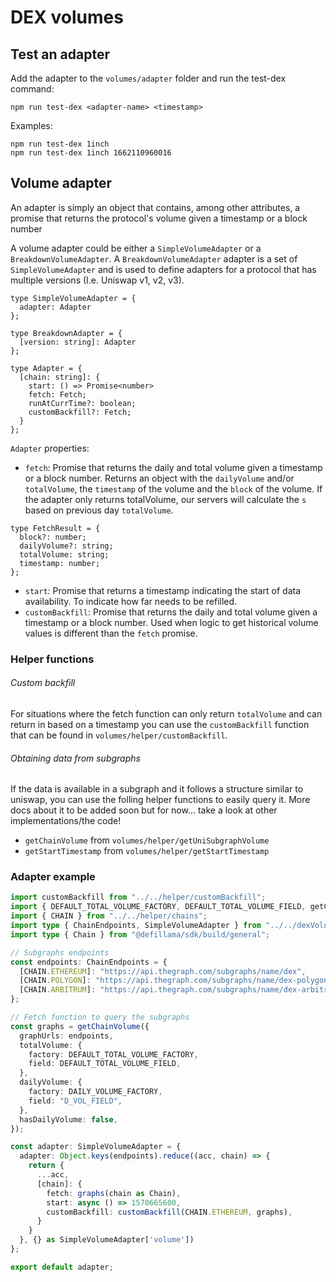# DEX volumes

## Test an adapter

Add the adapter to the `volumes/adapter` folder and run the test-dex command:

`npm run test-dex <adapter-name> <timestamp>`

Examples:
```
npm run test-dex 1inch
npm run test-dex 1inch 1662110960016
```

## Volume adapter

An adapter is simply an object that contains, among other attributes, a promise that returns the protocol's volume given a timestamp or a block number

A volume adapter could be either a `SimpleVolumeAdapter` or a `BreakdownVolumeAdapter`. A `BreakdownVolumeAdapter` adapter is a set of `SimpleVolumeAdapter` and is used to define adapters for a protocol that has multiple versions (I.e. Uniswap v1, v2, v3).


```
type SimpleVolumeAdapter = {
  adapter: Adapter
};

type BreakdownAdapter = {
  [version: string]: Adapter
};

type Adapter = {
  [chain: string]: {
    start: () => Promise<number>
    fetch: Fetch;
    runAtCurrTime?: boolean;
    customBackfill?: Fetch;
  }
};
```



`Adapter` properties:
- `fetch`: Promise that returns the daily and total volume given a timestamp or a block number. Returns an object with the `dailyVolume` and/or `totalVolume`, the `timestamp` of the volume and the `block` of the volume. If the adapter only returns totalVolume, our servers will calculate the `s` based on previous day `totalVolume`.
```
type FetchResult = {
  block?: number;
  dailyVolume?: string;
  totalVolume: string;
  timestamp: number;
};
```
- `start`: Promise that returns a timestamp indicating the start of data availability. To indicate how far needs to be refilled.
- `customBackfill`: Promise that returns the daily and total volume given a timestamp or a block number. Used when logic to get historical volume values is different than the `fetch` promise.

### Helper functions
###### Custom backfill
For situations where the fetch function can only return `totalVolume` and can return in based on a timestamp you can use the `customBackfill` function that can be found in `volumes/helper/customBackfill`.
###### Obtaining data from subgraphs
If the data is available in a subgraph and it follows a structure similar to uniswap, you can use the folling helper functions to easily query it. More docs about it to be added soon but for now... take a look at other implementations/the code!
- `getChainVolume` from `volumes/helper/getUniSubgraphVolume`
- `getStartTimestamp` from `volumes/helper/getStartTimestamp`



### Adapter example
```typescript
import customBackfill from "../../helper/customBackfill";
import { DEFAULT_TOTAL_VOLUME_FACTORY, DEFAULT_TOTAL_VOLUME_FIELD, getChainVolume } from "../../helper/getUniSubgraphVolume";
import { CHAIN } from "../../helper/chains";
import type { ChainEndpoints, SimpleVolumeAdapter } from "../../dexVolume.type";
import type { Chain } from "@defillama/sdk/build/general";

// Subgraphs endpoints
const endpoints: ChainEndpoints = {
  [CHAIN.ETHEREUM]: "https://api.thegraph.com/subgraphs/name/dex",
  [CHAIN.POLYGON]: "https://api.thegraph.com/subgraphs/name/dex-polygon",
  [CHAIN.ARBITRUM]: "https://api.thegraph.com/subgraphs/name/dex-arbitrum",
};

// Fetch function to query the subgraphs
const graphs = getChainVolume({
  graphUrls: endpoints,
  totalVolume: {
    factory: DEFAULT_TOTAL_VOLUME_FACTORY,
    field: DEFAULT_TOTAL_VOLUME_FIELD,
  },
  dailyVolume: {
    factory: DAILY_VOLUME_FACTORY,
    field: "D_VOL_FIELD",
  },
  hasDailyVolume: false,
});

const adapter: SimpleVolumeAdapter = {
  adapter: Object.keys(endpoints).reduce((acc, chain) => {
    return {
      ...acc,
      [chain]: {
        fetch: graphs(chain as Chain),
        start: async () => 1570665600,
        customBackfill: customBackfill(CHAIN.ETHEREUM, graphs),
      }
    }
  }, {} as SimpleVolumeAdapter['volume'])
};

export default adapter;

```